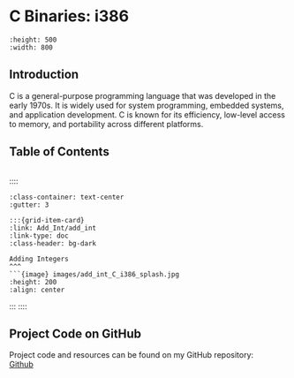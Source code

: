 # C Binaries: i386

```{image} images/add_int_C_i386_splash.jpg
:height: 500
:width: 800
```

## Introduction
C is a general-purpose programming language that was developed in the early 1970s. It is widely used for system programming, embedded systems, and application development. C is known for its efficiency, low-level access to memory, and portability across different platforms.

## Table of Contents

```{tableofcontents}
```

::::
```{grid} 2 2 2 2
:class-container: text-center
:gutter: 3

:::{grid-item-card}
:link: Add_Int/add_int
:link-type: doc
:class-header: bg-dark

Adding Integers
^^^
```{image} images/add_int_C_i386_splash.jpg
:height: 200
:align: center
```
:::
::::


## Project Code on GitHub
Project code and resources can be found on my GitHub repository: <br>
[Github](https://github.com/markkhusid/Disassembling-Binaries/tree/master/C/Intel_architecture/i386)